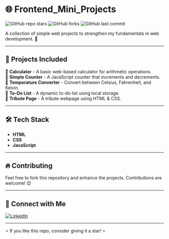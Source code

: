 # 🌐 Frontend_Mini_Projects

![GitHub repo stars](https://img.shields.io/github/stars/haribabu-g/WebProjects?style=social)
![GitHub forks](https://img.shields.io/github/forks/haribabu-g/WebProjects?style=social)
![GitHub last commit](https://img.shields.io/github/last-commit/haribabu-g/WebProjects)

A collection of simple web projects to strengthen my fundamentals in web development. 🚀

---

## 📁 Projects Included

📌 **Calculator** - A basic web-based calculator for arithmetic operations.  
📌 **Simple Counter** - A JavaScript counter that increments and decrements.  
📌 **Temperature Converter** - Convert between Celsius, Fahrenheit, and Kelvin.  
📌 **To-Do List** - A dynamic to-do list using local storage.  
📌 **Tribute Page** - A tribute webpage using HTML & CSS.  

---

 ## 🛠 Tech Stack

- **HTML**  
- **CSS**  
- **JavaScript**  

---


## 🔥 Contributing

Feel free to fork this repository and enhance the projects. Contributions are welcome! 😊

---

## 📌 Connect with Me

[![LinkedIn](https://img.shields.io/badge/LinkedIn-Connect-blue?style=flat&logo=linkedin)](https://www.linkedin.com/in/haribabu-g/)  


---

⭐ If you like this repo, consider giving it a star! ⭐

